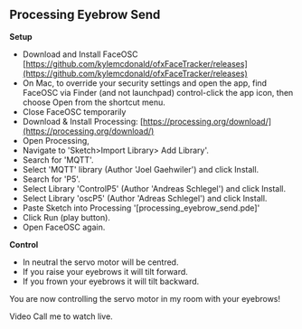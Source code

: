 ﻿## Processing Eyebrow Send

**Setup**

 - Download and Install FaceOSC [https://github.com/kylemcdonald/ofxFaceTracker/releases](https://github.com/kylemcdonald/ofxFaceTracker/releases)
 - On Mac, to override your security settings and open the app, find FaceOSC via Finder (and not launchpad) control-click the app icon, then choose Open from the shortcut menu.
 - Close FaceOSC temporarily
 - Download  & Install Processing: [https://processing.org/download/](https://processing.org/download/)
 -  Open Processing,
 - Navigate to 'Sketch>Import Library> Add Library'.
 - Search for 'MQTT'.
 - Select 'MQTT' library (Author 'Joel Gaehwiler') and click Install.
 - Search for 'P5'.
 - Select Library 'ControlP5' (Author 'Andreas Schlegel') and click Install.
 - Select Library 'oscP5' (Author 'Adreas Schlegel') and click Install.
 - Paste Sketch into Processing '[processing_eyebrow_send.pde]'
 - Click Run (play button).
 - Open FaceOSC again.


**Control**

 - In neutral the servo motor will be centred.
 - If you raise your eyebrows it will tilt forward.
 - If you frown your eyebrows it will tilt backward.

You are now controlling the servo motor in my room with your eyebrows!

Video Call me to watch live.
